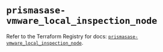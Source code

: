 # `prismasase-vmware_local_inspection_node`

Refer to the Terraform Registry for docs: [`prismasase-vmware_local_inspection_node`](https://registry.terraform.io/providers/paloaltonetworks/prismasase-vmware/1.0.5/docs/resources/local_inspection_node).
